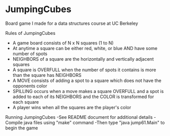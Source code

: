 JumpingCubes
============

Board game I made for a data structures course at UC Berkeley

Rules of JumpingCubes
- A game board consists of N x N squares (1 to N)
- At anytime a square can be either red, white, or blue AND have some number of spots
- NEIGHBORS of a square are the horizontally and vertically adjacent squares
- A square is OVERFULL when the number of spots it contains is more than the square has NEIGHBORS
- A MOVE consists of adding a spot to a square which does not have the opponents color
- SPILLING occurs when a move makes a square OVERFULL and a spot is added to each of its NEIGHBORS and the COLOR is transformed for each square
- A player wins when all the squares are the player's color

Running JumpingCubes
-See README document for additional details
-Compile java files using "make" command
-Then type "java jump61.Main" to begin the game

